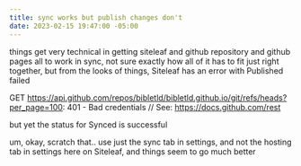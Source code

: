 ```yaml
---
title: sync works but publish changes don't
date: 2023-02-15 19:47:00 -05:00
---
```


things get very technical in getting siteleaf and github repository and github pages all to work in sync, not sure exactly how all of it has to fit just right together, but from the looks of things, Siteleaf has an error with Published failed

GET https://api.github.com/repos/bibletld/bibletld.github.io/git/refs/heads?per_page=100: 401 - Bad credentials // See: https://docs.github.com/rest

but yet the status for Synced is successful

um, okay, scratch that.. use just the sync tab in settings, and not the hosting tab in settings here on Siteleaf, and things seem to go much better
